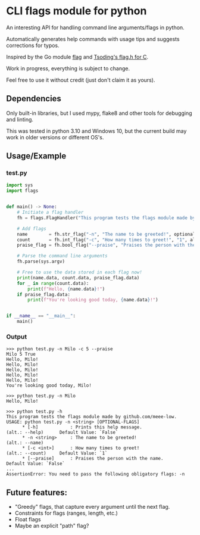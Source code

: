 # CLI flags module for python

An interesting API for handling command line arguments/flags in python.

Automatically generates help commands with usage tips and suggests corrections for typos.

Inspired by the Go module [flag](https://pkg.go.dev/flag) and [Tsoding's flag.h for C](https://github.com/tsoding/flag.h).

Work in progress, everything is subject to change.

Feel free to use it without credit (just don't claim it as yours).

## Dependencies

Only built-in libraries, but I used mypy, flake8 and other tools for debugging and linting.

This was tested in python 3.10 and Windows 10, but the current build may work in older versions or different OS's.

## Usage/Example

### test.py
```py
import sys
import flags


def main() -> None:
    # Initiate a flag handler
    fh = flags.FlagHandler("This program tests the flags module made by github.com/meee-low.")

    # Add flags
    name        = fh.str_flag("-n", "The name to be greeted!", optional=False, aliases=["--name"])
    count       = fh.int_flag("-c", "How many times to greet!", "1", aliases=["--count"])
    praise_flag = fh.bool_flag("--praise", "Praises the person with the name.")

    # Parse the command line arguments
    fh.parse(sys.argv)

    # Free to use the data stored in each flag now!
    print(name.data, count.data, praise_flag.data)
    for _ in range(count.data):
        print(f"Hello, {name.data}!")
    if praise_flag.data:
        print(f"You're looking good today, {name.data}!")


if __name__ == "__main__":
    main()

```
### Output
```
>>> python test.py -n Milo -c 5 --praise
Milo 5 True
Hello, Milo!
Hello, Milo!
Hello, Milo!
Hello, Milo!
Hello, Milo!
You're looking good today, Milo!

>>> python test.py -n Milo
Hello, Milo!

>>> python test.py -h
This program tests the flags module made by github.com/meee-low.
USAGE: python test.py -n <string> [OPTIONAL-FLAGS]
      * [-h]            : Prints this help message.                (alt.: --help)      Default Value: `False`
      * -n <string>     : The name to be greeted!                  (alt.: --name)
      * [-c <int>]      : How many times to greet!                 (alt.: --count)     Default Value: `1`
      * [--praise]      : Praises the person with the name.                            Default Value: `False`
...
AssertionError: You need to pass the following obligatory flags: -n
```

## Future features:

- "Greedy" flags, that capture every argument until the next flag.
- Constraints for flags (ranges, length, etc.)
- Float flags
- Maybe an explicit "path" flag?
